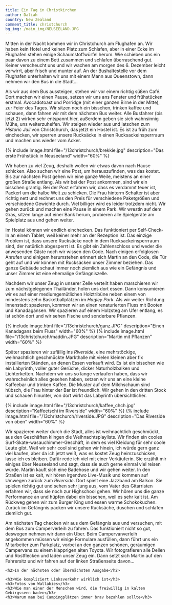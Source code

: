 ```yaml
---
title: Ein Tag in Christkirchen
author: Daliah
country: New Zealand
comment_title: christchurch
bg_img: /main_img/NEUSEELAND.JPG
---
```


Mitten in der Nacht kommen wir in Christchurch am Flughafen an. Wir haben kein Hotel und keinen Platz zum Schlafen, aber in einer Ecke im Flughafen stehen einige Schaumstoffwürfel herum. Wie schieben uns ein paar davon zu einem Bett zusammen und schlafen überraschend gut. Keiner verscheucht uns und wir wachen am morgen des 6. Dezember leicht verwirrt, aber frisch und munter auf. An der Bushaltestelle vor dem Flughafen unterhalten wir uns mit einem Mann aus Queenstown, dann nehmen wir den Bus in die Stadt...

Als wir aus dem Bus aussteigen, stehen wir vor einem richtig süßen Café. Dort machen wir einen Pause, setzen wir uns ans Fenster und frühstücken erstmal. Avocadotoast und Porridge (mit einer ganzen Birne in der Mitte), zur Feier des Tages. Wir sitzen noch ein bisschen, trinken kaffee und schauen, dann fahren wir mit dem nächsten Bus weiter. Alle Busfahrer (bis jetzt 2) wirken sehr entspannt hier, außerdem geben sie sich wahnsinnig Mühe, uns weiterzuhelfen. Wir steigen wieder aus und latschen zum *Historic Jail* von Christchurch, das jetzt ein Hostel ist. Es ist zu früh zum einchecken, wir sperren unsere Rucksäcke in einen Rucksackeinsperrraum und machen uns wieder vom Acker.

{% include image.html file="/13christchurch/brekkie.jpg" description="Das erste Frühstück in Neuseeland" width="60%" %}

Wir haben zu viel Zeug, deshalb wollen wir etwas davon nach Hause schicken. Also suchen wir eine Post, um herauszufinden, was das kostet. Bis zur nächsten Post gehen wir eine ganze Weile, meistens an einer großen Straße entlang. Als wir bei der Post ankommen, sind wir ein bisschen grantig. Bei der Post erfahren wir, dass es verdammt teuer ist, Packerl um die halbe Welt zu schicken. Die Frau hinterm Schalter ist aber richtig nett und rechnet uns den Preis für verschiedene Paketgrößen und verschiedene Gewichte durch. Viel billiger wird es leider trotzdem nicht. Wir gehen zurück und machen eine Pause in einem Park. Wir wrestln auf dem Gras, sitzen lange auf einer Bank herum, probieren alle Spielgeräte am Spielplatz aus und gehen weiter.

Im Hostel können wir endlich einchecken. Das funktioniert per Self-Check-In an einem Tablet, weil keiner mehr an der Rezeption ist. Das einzige Problem ist, dass unsere Rucksäcke noch in dem Rucksackeinsperrraum sind, der natürlich abgesperrt ist. Es gibt ein Zahlenschloss und weder die anwesenden Gäste noch wir wissen den Code. Nach einigen erfolglosen Anrufen und einigem herumstehen erinnert sich Martin an den Code, die Tür geht auf und wir können mit Rucksäcken unser Zimmer beziehen. Das ganze Gebäude schaut immer noch ziemlich aus wie ein Gefängnis und unser Zimmer ist eine ehemalige Gefängniszelle.

Nachdem wir unser Zeug in unserer Zelle verteilt haben marschieren wir zum nächstgelegenen Thailänder, holen uns dort essen. Dann konsumieren wir es auf einer mediumgemütlichen Holztribüne neben einem von mindestens zehn Basketballplätzen im *Hagley Park*. Als wir weiter Richtung Innenstadt spazieren, kommen wir an einen renaturierten Fluss mit Booten und Kanadagänsen. Wir spazieren auf einem Holzsteg am Ufer entlang, es ist schön dort und wir sehen Fische und sonderbare Pflanzen.

{% include image.html file="/13christchurch/ganz.JPG" description="Einen Kanadagans beim Fluss" width="60%" %}
{% include image.html file="/13christchurch/maddin.JPG" description="Martin mit Pflanzen" width="60%" %}

Später spazieren wir zufällig ins *Riverside*, eine mehrstöckige, weihnachtlich geschmückte Markthalle mit vielen kleinen aber fix installierten Ständen, an denen Essen verkauft wird. Es ist ein bisschen wie ein Labyrinth, voller guter Gerüche, dicker Naturholzbalken und Lichterketten. Nachdem wir uns so lange verlaufen haben, dass wir wahrscheinlich alles gesehen haben, setzen wir uns an eine kleine Kaffeebar und trinken Kaffee. Die Muster auf dem Milchschaum sind hübsch, die Frau hinter der Bar ist freundlich. Wir gehen in den dritten Stock und schauen hinunter, von dort wirkt das Labyrinth übersichtlicher.

{% include image.html file="/13christchurch/kaffee_chch.jpg" description="Kaffeetschi im Riverside" width="60%" %}
{% include image.html file="/13christchurch/riverside.JPG" description="Das Riverside von oben" width="60%" %}

Wir spazieren weiter durch die Stadt, alles ist weihnachtlich geschmückt, aus den Geschäften klingen die Weihnachtsplaylists. Wir finden ein cooles Surf-Skate-wasauchimmer-Geschäft, in dem es viel Kleidung für sehr coole Leute gibt. Weil wir sehr cool sind gehen wir hinein, ich würde gern ganz viel kaufen, aber da ich jetzt weiß, was es kostet Zeug heimzuschicken, lasse ich es bleiben. Dafür rede ich viel mit einer Verkäuferin. Sie erzählt mir einiges über Neuseeland und sagt, dass sie auch gerne einmal viel reisen würde. Martin kauft sich eine Badehose und wir gehen weiter. In den Straßen ist es kalt, wir hören irgendwo Live-Musik und kommen auf Umwegen zurück zum *Riverside*. Dort spielt eine Jazzband am Balkon. Sie spielen richtig gut und sehen sehr jung aus, vom Vater des Gitarristen erfahren wir, dass sie noch zur Highschool gehen. Wir hören uns die ganze Performance an und hüpfen dabei ein bisschen, weil es sehr kalt ist. Am Rückweg gehen wir zum Burger King und essen warme Schokokuchen. Zurück im Gefängnis packen wir unsere Rucksäche, duschen und schlafen ziemlich gut.

Am nächsten Tag checken wir aus dem Gefängnis aus und versuchen, mit dem Bus zum Camperverleih zu fahren. Das funktioniert nicht so gut, deswegen nehmen wir dann ein Uber. Beim Campervanverleih angekommen müssen wir einige Formulare ausfüllen, dann führt uns ein Mitarbeiter zum Parkplatz, vorbei an den ganzen schönen, geräumigen Campervans zu einem klapprigen alten Toyota. Wir fotografieren alle Dellen und Rostflecken und laden unser Zeug ein. Dann setzt sich Martin auf den Fahrersitz und wir fahren auf der linken Straßenseite davon...

<div class="teaser">

    <h2>In der nächsten oder übernächsten Ausgabe</h2>

    <h3>Wie kompliziert Linksverkehr wirklich ist</h3>
    <h3>Fotos von Wallabies</h3>
    <h3>Wie man einer der Menschen wird, die freiwillig in kalten Gebirgsseen baden</h3>
    <h3>Warum man bei Campingplätzen immer brav bezahlen sollte</h3>

</div>